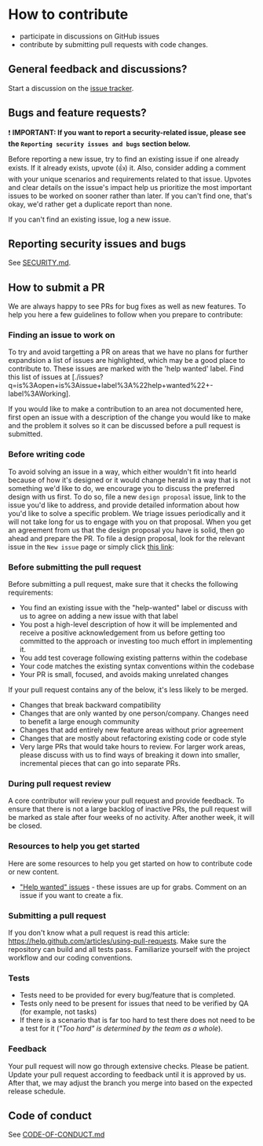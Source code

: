 # How to contribute

- participate in discussions on GitHub issues
- contribute by submitting pull requests with code changes.

## General feedback and discussions?

Start a discussion on the [issue tracker](./issues).

## Bugs and feature requests?

❗ **IMPORTANT: If you want to report a security-related issue, please see the `Reporting security issues and bugs` section below.**

Before reporting a new issue, try to find an existing issue if one already exists. If it already exists, upvote (👍) it. Also, consider adding a comment with your unique scenarios and requirements related to that issue.  Upvotes and clear details on the issue's impact help us prioritize the most important issues to be worked on sooner rather than later. If you can't find one, that's okay, we'd rather get a duplicate report than none.

If you can't find an existing issue, log a new issue.

## Reporting security issues and bugs

See [SECURITY.md](./SECURITY.md).

## How to submit a PR

We are always happy to see PRs for bug fixes as well as new features.
To help you here a few guidelines to follow when you prepare to contribute:

### Finding an issue to work on

To try and avoid  targetting a PR on areas that we have no plans for further expandsion a list of issues are highlighted, which may be a good place to contribute to. These issues are marked with the 'help wanted' label. Find this list of issues at [./issues?q=is%3Aopen+is%3Aissue+label%3A%22help+wanted%22+-label%3AWorking].

If you would like to make a contribution to an area not documented here, first open an issue with a description of the change you would like to make and the problem it solves so it can be discussed before a pull request is submitted.

### Before writing code

  To avoid solving an issue in a way, which either wouldn't fit into hearld because of how it's designed or it would change herald in a way that is not something we'd like to do, we encourage you to discuss the preferred design with us first. To do so, file a new `design proposal` issue, link to the issue you'd like to address, and provide detailed information about how you'd like to solve a specific problem. We triage issues periodically and it will not take long for us to engage with you on that proposal.
  When you get an agreement from us that the design proposal you have is solid, then go ahead and prepare the PR.
  To file a design proposal, look for the relevant issue in the `New issue` page or simply click [this link](./issues/new?assignees=&labels=Design%20Proposal&template=design-proposal.md):

### Before submitting the pull request

Before submitting a pull request, make sure that it checks the following requirements:

* You find an existing issue with the "help-wanted" label or discuss with us to agree on adding a new issue with that label
* You post a high-level description of how it will be implemented and receive a positive acknowledgement from us before getting too committed to the approach or investing too much effort in implementing it.
* You add test coverage following existing patterns within the codebase
* Your code matches the existing syntax conventions within the codebase
* Your PR is small, focused, and avoids making unrelated changes

If your pull request contains any of the below, it's less likely to be merged.

* Changes that break backward compatibility
* Changes that are only wanted by one person/company. Changes need to benefit a large enough community
* Changes that add entirely new feature areas without prior agreement
* Changes that are mostly about refactoring existing code or code style
* Very large PRs that would take hours to review. For larger work areas, please discuss with us to find ways of breaking it down into smaller, incremental pieces that can go into separate PRs.

### During pull request review

A core contributor will review your pull request and provide feedback. To ensure that there is not a large backlog of inactive PRs, the pull request will be marked as stale after four weeks of no activity. After another week, it will be closed.

### Resources to help you get started

Here are some resources to help you get started on how to contribute code or new content.

* ["Help wanted" issues](./labels/help%20wanted) - these issues are up for grabs. Comment on an issue if you want to create a fix.

### Submitting a pull request

If you don't know what a pull request is read this article: <https://help.github.com/articles/using-pull-requests>. Make sure the repository can build and all tests pass. Familiarize yourself with the project workflow and our coding conventions. 

### Tests

* Tests need to be provided for every bug/feature that is completed.
* Tests only need to be present for issues that need to be verified by QA (for example, not tasks)
* If there is a scenario that is far too hard to test there does not need to be a test for it (_"Too hard" is determined by the team as a whole_).

### Feedback

Your pull request will now go through extensive checks. Please be patient. Update your pull request according to feedback until it is approved by us. After that, we may adjust the branch you merge into based on the expected release schedule.

## Code of conduct

See [CODE-OF-CONDUCT.md](./CODE-OF-CONDUCT.md)